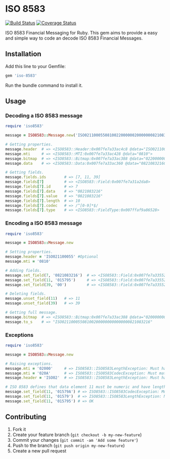 # ISO 8583
[![Build Status](https://travis-ci.org/alejandrogutierrez/iso-8583.png?branch=master)](https://travis-ci.org/alejandrogutierrez/iso-8583) [![Coverage Status](https://coveralls.io/repos/alejandrogutierrez/iso-8583/badge.svg?branch=master)](https://coveralls.io/r/alejandrogutierrez/iso-8583?branch=master)

ISO 8583 Financial Messaging for Ruby. This gem aims to provide a easy
and simple way to code an decode ISO 8583 Financial Messages.


## Installation
Add this line to your Gemfile:
```ruby
gem 'iso-8583'
```
Run the bundle command to install it.


## Usage
### Decoding a ISO 8583 message
```ruby
require 'iso8583'

message = ISO8583::Message.new('ISO02110005508100220000002000000082108321601579500301')

# Getting properties.
message.header  # => <ISO8583::Header:0x007fe7a33ac4c8 @data="ISO021100055">
message.mti     # => <ISO8583::MTI:0x007fe7a33ac428 @data="0810">
message.bitmap  # => <ISO8583::Bitmap:0x007fe7a33ac388 @data="0220000002000000">
message.data    # => <ISO8583::Data:0x007fe7a33ac360 @data="082108321601579500301">

# Getting fields.
message.fields.ids        # => [7, 11, 39]
message.fields[7]         # => <ISO8583::Field:0x007fe7a31a2da8>
message.fields[7].id      # => 7
message.fields[7].data    # => "0821083216"
message.fields[7].value   # => "0821083216"
message.fields[7].length  # => 10
message.fields[7].codec   # => /^[0-9]*$/
message.fields[7].type    # => <ISO8583::FieldType:0x007ffaf9a86528>
```

### Encoding a ISO 8583 message
```ruby
require 'iso8583'

message = ISO8583::Message.new

# Setting properties.
message.header = 'ISO021100055' #Optional
message.mti = '0810'

# Adding fields.
message.set_field(7, '0821083216')  # => <ISO8583::Field:0x007fe7a33552e0>
message.set_field(11, '015795')     # => <ISO8583::Field:0x007fe7a3355268>
message.set_field(39, '00')         # => <ISO8583::Field:0x007fe7a3355218>

# Deleting fields.
message.unset_field(11)   # => 11
message.unset_field(39)   # => 39

# Getting full message.
message.bitmap  # => <ISO8583::Bitmap:0x007fe7a33ac388 @data="0200000000000000">
message.to_s    # => "ISO021100055081002000000000000000821083216"
```

### Exceptions
```ruby
require 'iso8583'

message = ISO8583::Message.new

# Raising exceptions.
message.mti = '02000'     # => ISO8583::ISO8583LengthException: Must have length == 4
message.mti = '020A'      # => ISO8583::ISO8583CodecException: Must match /^[0-9]*$/
message.header = 'ISO02'  # => ISO8583::ISO8583LengthException: Must have length == 12

# ISO 8583 defines that data element 11 must be numeric and have length of 6.
message.set_field(11, '01579A') # => ISO8583::ISO8583CodecException: Must match /^[0-9]*$/
message.set_field(11, '01579')  # => ISO8583::ISO8583LengthException: Must have length == 6
message.set_field(11, '015795') # => OK
```


## Contributing
1. Fork it
2. Create your feature branch (`git checkout -b my-new-feature`)
3. Commit your changes (`git commit -am 'Add some feature'`)
4. Push to the branch (`git push origin my-new-feature`)
5. Create a new pull request
